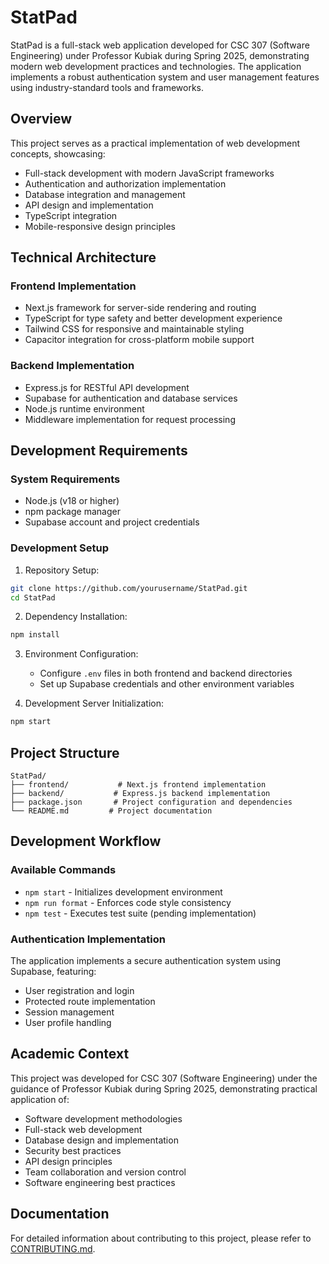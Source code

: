 # StatPad

StatPad is a full-stack web application developed for CSC 307
(Software Engineering) under Professor Kubiak during Spring
2025, demonstrating modern web development practices and
technologies. The application implements a robust authentication
system and user management features using industry-standard
tools and frameworks.

## Overview

This project serves as a practical implementation of web
development concepts, showcasing:

- Full-stack development with modern JavaScript frameworks
- Authentication and authorization implementation
- Database integration and management
- API design and implementation
- TypeScript integration
- Mobile-responsive design principles

## Technical Architecture

### Frontend Implementation

- Next.js framework for server-side rendering and routing
- TypeScript for type safety and better development experience
- Tailwind CSS for responsive and maintainable styling
- Capacitor integration for cross-platform mobile support

### Backend Implementation

- Express.js for RESTful API development
- Supabase for authentication and database services
- Node.js runtime environment
- Middleware implementation for request processing

## Development Requirements

### System Requirements

- Node.js (v18 or higher)
- npm package manager
- Supabase account and project credentials

### Development Setup

1. Repository Setup:

```bash
git clone https://github.com/yourusername/StatPad.git
cd StatPad
```

2. Dependency Installation:

```bash
npm install
```

3. Environment Configuration:

   - Configure `.env` files in both frontend and backend
     directories
   - Set up Supabase credentials and other environment variables

4. Development Server Initialization:

```bash
npm start
```

## Project Structure

```
StatPad/
├── frontend/           # Next.js frontend implementation
├── backend/           # Express.js backend implementation
├── package.json       # Project configuration and dependencies
└── README.md         # Project documentation
```

## Development Workflow

### Available Commands

- `npm start` - Initializes development environment
- `npm run format` - Enforces code style consistency
- `npm test` - Executes test suite (pending implementation)

### Authentication Implementation

The application implements a secure authentication system using
Supabase, featuring:

- User registration and login
- Protected route implementation
- Session management
- User profile handling

## Academic Context

This project was developed for CSC 307 (Software Engineering)
under the guidance of Professor Kubiak during Spring 2025,
demonstrating practical application of:

- Software development methodologies
- Full-stack web development
- Database design and implementation
- Security best practices
- API design principles
- Team collaboration and version control
- Software engineering best practices

## Documentation

For detailed information about contributing to this project,
please refer to [CONTRIBUTING.md](CONTRIBUTING.md).
